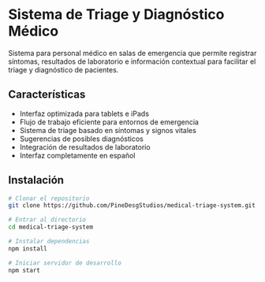 # Sistema de Triage y Diagnóstico Médico

Sistema para personal médico en salas de emergencia que permite registrar síntomas, resultados de laboratorio e información contextual para facilitar el triage y diagnóstico de pacientes.

## Características

- Interfaz optimizada para tablets e iPads
- Flujo de trabajo eficiente para entornos de emergencia
- Sistema de triage basado en síntomas y signos vitales
- Sugerencias de posibles diagnósticos
- Integración de resultados de laboratorio
- Interfaz completamente en español

## Instalación

```bash
# Clonar el repositorio
git clone https://github.com/PineDesgStudios/medical-triage-system.git

# Entrar al directorio
cd medical-triage-system

# Instalar dependencias
npm install

# Iniciar servidor de desarrollo
npm start